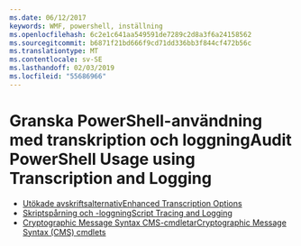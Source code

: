 ```yaml
---
ms.date: 06/12/2017
keywords: WMF, powershell, inställning
ms.openlocfilehash: 6c2e1c641aa549591de7289c2d8a3f6a24158562
ms.sourcegitcommit: b6871f21bd666f9cd71dd336bb3f844cf472b56c
ms.translationtype: MT
ms.contentlocale: sv-SE
ms.lasthandoff: 02/03/2019
ms.locfileid: "55686966"
---
```

# <a name="audit-powershell-usage-using-transcription-and-logging"></a><span data-ttu-id="be078-102">Granska PowerShell-användning med transkription och loggning</span><span class="sxs-lookup"><span data-stu-id="be078-102">Audit PowerShell Usage using Transcription and Logging</span></span>

- [<span data-ttu-id="be078-103">Utökade avskriftsalternativ</span><span class="sxs-lookup"><span data-stu-id="be078-103">Enhanced Transcription Options</span></span>](audit_transcript.md)
- [<span data-ttu-id="be078-104">Skriptspårning och -loggning</span><span class="sxs-lookup"><span data-stu-id="be078-104">Script Tracing and Logging</span></span>](audit_script.md)
- [<span data-ttu-id="be078-105">Cryptographic Message Syntax CMS-cmdletar</span><span class="sxs-lookup"><span data-stu-id="be078-105">Cryptographic Message Syntax (CMS) cmdlets</span></span>](audit_cms.md)
